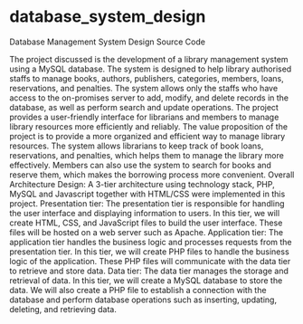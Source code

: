 # database_system_design
Database Management System Design Source Code

The project discussed is the development of a library management system using a MySQL database. The system is designed to help library authorised staffs to manage books, authors, publishers, categories, members, loans, reservations, and penalties. The system allows only the staffs who have access to the on-promises server to add, modify, and delete records in the database, as well as perform search and update operations. The project provides a user-friendly interface for librarians and members to manage library resources more efficiently and reliably.
The value proposition of the project is to provide a more organized and efficient way to manage library resources. The system allows librarians to keep track of book loans, reservations, and penalties, which helps them to manage the library more effectively. Members can also use the system to search for books and reserve them, which makes the borrowing process more convenient.
Overall Architecture Design:
A 3-tier architecture using technology stack, PHP, MySQL and Javascript together with HTML/CSS were implemented in this project.
Presentation tier:
The presentation tier is responsible for handling the user interface and displaying information to users. In this tier, we will create HTML, CSS, and JavaScript files to build the user interface. These files will be hosted on a web server such as Apache.
Application tier:
The application tier handles the business logic and processes requests from the presentation tier. In this tier, we will create PHP files to handle the business logic of the application. These PHP files will communicate with the data tier to retrieve and store data.
Data tier:
The data tier manages the storage and retrieval of data. In this tier, we will create a MySQL database to store the data. We will also create a PHP file to establish a connection with the database and perform database operations such as inserting, updating, deleting, and retrieving data.
